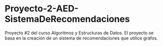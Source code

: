 # Proyecto-2-AED-SistemaDeRecomendaciones
Proyecto #2 del curso Algoritmos y Estructuras de Datos. El proyecto se basa en la creación de un sistema de recomendaciones que utilice grafos.
